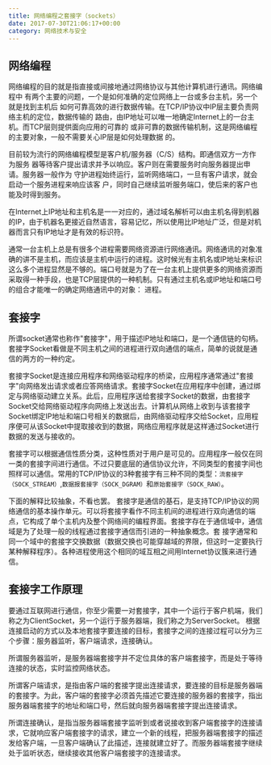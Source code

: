 ```yaml
---
title: 网络编程之套接字（sockets）
date: 2017-07-30T21:06:17+00:00
category: 网络技术与安全
---
```


## 网络编程

网络编程的目的就是指直接或间接地通过网络协议与其他计算机进行通讯。网络编程中 有两个主要的问题，一个是如何准确的定位网络上一台或多台主机，另一个就是找到主机后 如何可靠高效的进行数据传输。在TCP/IP协议中IP层主要负责网络主机的定位，数据传输的 路由，由IP地址可以唯一地确定Internet上的一台主机。而TCP层则提供面向应用的可靠的 或非可靠的数据传输机制，这是网络编程的主要对象，一般不需要关心IP层是如何处理数据 的。

目前较为流行的网络编程模型是客户机/服务器（C/S）结构。即通信双方一方作为服务 器等待客户提出请求并予以响应。客户则在需要服务时向服务器提出申请。服务器一般作为 守护进程始终运行，监听网络端口，一旦有客户请求，就会启动一个服务进程来响应该客 户，同时自己继续监听服务端口，使后来的客户也能及时得到服务。

在Internet上IP地址和主机名是一一对应的，通过域名解析可以由主机名得到机器的IP，由于机器名更接近自然语言，容易记忆，所以使用比IP地址广泛，但是对机器而言只有IP地址才是有效的标识符。

通常一台主机上总是有很多个进程需要网络资源进行网络通讯。网络通讯的对象准确的讲不是主机，而应该是主机中运行的进程。这时候光有主机名或IP地址来标识这么多个进程显然是不够的。端口号就是为了在一台主机上提供更多的网络资源而采取得一种手段，也是TCP层提供的一种机制。只有通过主机名或IP地址和端口号的组合才能唯一的确定网络通讯中的对象： 进程。

## 套接字

所谓socket通常也称作"套接字"，用于描述IP地址和端口，是一个通信链的句柄。套接字Socket看做是不同主机之间的进程进行双向通信的端点，简单的说就是通信的两方的一种约定。

套接字Socket是连接应用程序和网络驱动程序的桥梁，应用程序通常通过"套接字"向网络发出请求或者应答网络请求。套接字Socket在应用程序中创建，通过绑定与网络驱动建立关系。此后，应用程序送给套接字Socket的数据，由套接字Socket交给网络驱动程序向网络上发送出去。计算机从网络上收到与该套接字Socket绑定IP地址和端口号相关的数据后，由网络驱动程序交给Socket，应用程序便可从该Socket中提取接收到的数据，网络应用程序就是这样通过Socket进行数据的发送与接收的。

套接字可以根据通信性质分类，这种性质对于用户是可见的。应用程序一般仅在同一类的套接字间进行通信。不过只要底层的通信协议允许，不同类型的套接字间也照样可以通信。常用的TCP/IP协议的3种套接字有三种不同的类型：`流套接字（SOCK_STREAM）`,`数据报套接字（SOCK_DGRAM）`和`原始套接字（SOCK_RAW）`。

下面的解释比较抽象，不看也罢。 
套接字是通信的基石，是支持TCP/IP协议的网络通信的基本操作单元。可以将套接字看作不同主机间的进程进行双向通信的端点，它构成了单个主机内及整个网络间的编程界面。套接字存在于通信域中，通信域是为了处理一般的线程通过套接字通信而引进的一种抽象概念。套 
接字通常和同一个域中的套接字交换数据（数据交换也可能穿越域的界限，但这时一定要执行某种解释程序）。各种进程使用这个相同的域互相之间用Internet协议簇来进行通信。

## 套接字工作原理

要通过互联网进行通信，你至少需要一对套接字，其中一个运行于客户机端，我们称之为ClientSocket，另一个运行于服务器端，我们称之为ServerSocket。 根据连接启动的方式以及本地套接字要连接的目标，套接字之间的连接过程可以分为三个步骤：服务器监听，客户端请求，连接确认。

所谓服务器监听，是服务器端套接字并不定位具体的客户端套接字，而是处于等待连接的状态，实时监控网络状态。 

所谓客户端请求，是指由客户端的套接字提出连接请求，要连接的目标是服务器端的套接字。为此，客户端的套接字必须首先描述它要连接的服务器的套接字，指出服务器端套接字的地址和端口号，然后就向服务器端套接字提出连接请求。 

所谓连接确认，是指当服务器端套接字监听到或者说接收到客户端套接字的连接请求，它就响应客户端套接字的请求，建立一个新的线程，把服务器端套接字的描述发给客户端，一旦客户端确认了此描述，连接就建立好了。而服务器端套接字继续处于监听状态，继续接收其他客户端套接字的连接请求。

